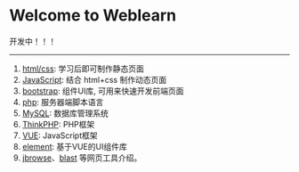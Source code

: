 # Welcome to Weblearn

开发中！！！

---
1. [html/css](html_css/html_css.md): 学习后即可制作静态页面  
2. [JavaScript](js/js.md): 结合 html+css 制作动态页面  
3. [bootstrap](html_css/bootstrap.md): 组件UI库, 可用来快速开发前端页面  
4. [php](php/php.md): 服务器端脚本语言  
5. [MySQL](mysql/mysql.md): 数据库管理系统  
6. [ThinkPHP](php/tp.md): PHP框架  
7. [VUE](js/Vue.md): JavaScript框架  
8. [element](js/element.md): 基于VUE的UI组件库  
9. [jbrowse](more/jbrowse1.md)、[blast](more/blast.md) 等网页工具介绍。
